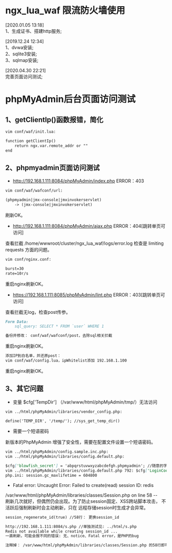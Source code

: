 # ngx_lua_waf 限流防火墙使用


[2020.01.05 13:18]  
1、生成证书、搭建http服务;  

[2019.12.24 12:34]  
1、dvwa安装;  
2、sqlite3安装;  
3、sqlmap安装;  

[2020.04.30 22:21]  
完善页面访问测试;  

phpMyAdmin后台页面访问测试
====

1、getClientIp()函数报错，简化
----
```markdown
vim conf/waf/init.lua:

function getClientIp()
    return ngx.var.remote_addr or ""
end
```

2、phpmyadmin页面访问测试
----
- http://192.168.1.111:8084/phpMyAdmin/index.php ERROR：403
```markdown
vim conf/waf/wafconf/url:

(phpmyadmin|jmx-console|jmxinvokerservlet)
    -> (jmx-console|jmxinvokerservlet)
```  
刷新OK。 
- http://192.168.1.111:8084/phpMyAdmin/ajax.php ERROR：404[跳转单页可访问]  
  
查看拦截 /home/wwwroot/cluster/ngx_lua_waf/logs/error.log 检查是 limiting requests 方面的问题。  

```markdown
vim conf/nginx.conf:

burst=30
rate=10r/s
```  
重启nginx刷新OK。 
- https://192.168.1.111:8085/phpMyAdmin/lint.php ERROR：403[跳转单页可访问]  
  
查看拦截无log，检查post传参。  

```markdown
Form Data:
    sql_query: SELECT * FROM `user` WHERE 1

备份并修改： conf/waf/wafconf/post，去除sql相关拦截
```  
重启nginx刷新OK。 
```markdown
添加IP到白名单，并还原post：
vim conf/waf/config.lua，ipWhitelist添加 192.168.1.100
```  
重启nginx刷新OK。 

3、其它问题
----
- 变量 $cfg['TempDir'] （/var/www/html/phpMyAdmin/tmp/）无法访问
```markdown
vim ../html/phpMyAdmin/libraries/vendor_config.php:

define('TEMP_DIR', '/temp/'); //sys_get_temp_dir()
```
- 需要一个短语密码

新版本的PhpMyAdmin 增强了安全性，需要在配置文件设置一个短语密码。
```markdown
vim ../html/phpMyAdmin/config.sample.inc.php:
vim ../html/phpMyAdmin/libraries/config.default.php:

$cfg['blowfish_secret'] = 'abpqrstuvwxyzabcdefgh.phpmyadmin'; //随意的字符,够32位即可
vim ../html/phpMyAdmin/libraries/config.default.php 792: $cfg['LoginCookieValidity'] = 604800; //3600*24*7=604800
php.ini: session.gc_maxlifetime = 604800
```
- Fatal error: Uncaught Error: Failed to create(read) session ID: redis

/var/www/html/phpMyAdmin/libraries/classes/Session.php on line 58 --  
刷新几次就好，但偶然仍会出现。为了防止session固定、XSS跨站脚本攻击， 不活跃后强制刷新时会主动刷新，只在 远程存储session时生成才会异常。
```markdown
session_regenerate_id(true) //58行： 更换session_id

http://192.168.1.111:8084/s.php //单独测试见: ../html/s.php
Redis not available while creating session_id ...
一直刷新，可能会报不同的错误: 无、notice、Fatal error，是PHP的bug

注释掉： /var/www/html/phpMyAdmin/libraries/classes/Session.php 的58行即可。
```